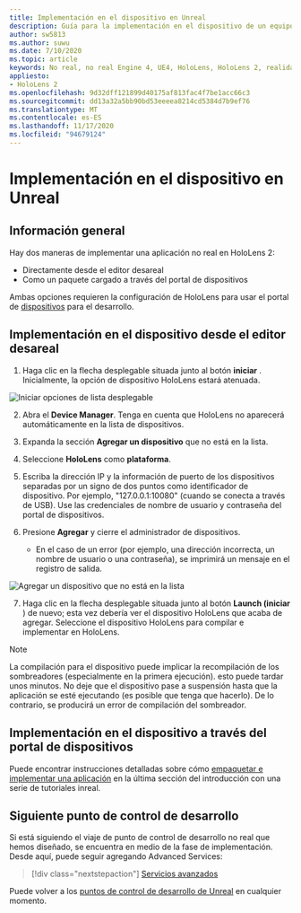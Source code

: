 ```yaml
---
title: Implementación en el dispositivo en Unreal
description: Guía para la implementación en el dispositivo de un equipo inreal a HoloLens 2
author: sw5813
ms.author: suwu
ms.date: 7/10/2020
ms.topic: article
keywords: No real, no real Engine 4, UE4, HoloLens, HoloLens 2, realidad mixta, implementación en dispositivo, PC, documentación, auriculares de realidad mixta, auriculares de realidad mixta de Windows, auriculares de realidad virtual
appliesto:
- HoloLens 2
ms.openlocfilehash: 9d32dff121899d40175af813fac4f7be1acc66c3
ms.sourcegitcommit: dd13a32a5bb90bd53eeeea8214cd5384d7b9ef76
ms.translationtype: MT
ms.contentlocale: es-ES
ms.lasthandoff: 11/17/2020
ms.locfileid: "94679124"
---
```

# <a name="deploy-to-device-in-unreal"></a>Implementación en el dispositivo en Unreal

## <a name="overview"></a>Información general
Hay dos maneras de implementar una aplicación no real en HoloLens 2:
* Directamente desde el editor desareal
* Como un paquete cargado a través del portal de dispositivos

Ambas opciones requieren la configuración de HoloLens para usar el portal de [dispositivos](../platform-capabilities-and-apis/using-the-windows-device-portal.md) para el desarrollo.

## <a name="deploying-to-device-from-the-unreal-editor"></a>Implementación en el dispositivo desde el editor desareal

1. Haga clic en la flecha desplegable situada junto al botón **iniciar** . Inicialmente, la opción de dispositivo HoloLens estará atenuada.

![Iniciar opciones de lista desplegable](images/unreal/launch-dropdown.png)

2. Abra el **Device Manager**. Tenga en cuenta que HoloLens no aparecerá automáticamente en la lista de dispositivos.

3. Expanda la sección **Agregar un dispositivo** que no está en la lista.

4. Seleccione **HoloLens** como **plataforma**.

5. Escriba la dirección IP y la información de puerto de los dispositivos separadas por un signo de dos puntos como identificador de dispositivo. Por ejemplo, "127.0.0.1:10080" (cuando se conecta a través de USB). Use las credenciales de nombre de usuario y contraseña del portal de dispositivos.

6. Presione **Agregar** y cierre el administrador de dispositivos.
    * En el caso de un error (por ejemplo, una dirección incorrecta, un nombre de usuario o una contraseña), se imprimirá un mensaje en el registro de salida.

![Agregar un dispositivo que no está en la lista](images/unreal/add-unlisted-device.png)

7. Haga clic en la flecha desplegable situada junto al botón **Launch (iniciar** ) de nuevo; esta vez debería ver el dispositivo HoloLens que acaba de agregar. Seleccione el dispositivo HoloLens para compilar e implementar en HoloLens.

>[!NOTE]
>La compilación para el dispositivo puede implicar la recompilación de los sombreadores (especialmente en la primera ejecución). esto puede tardar unos minutos. No deje que el dispositivo pase a suspensión hasta que la aplicación se esté ejecutando (es posible que tenga que hacerlo). De lo contrario, se producirá un error de compilación del sombreador.

## <a name="deploying-to-device-via-device-portal"></a>Implementación en el dispositivo a través del portal de dispositivos

Puede encontrar instrucciones detalladas sobre cómo [empaquetar e implementar una aplicación](tutorials/unreal-uxt-ch6.md#packaging-and-deploying-the-app-via-device-portal) en la última sección del introducción con una serie de tutoriales inreal.

## <a name="next-development-checkpoint"></a>Siguiente punto de control de desarrollo

Si está siguiendo el viaje de punto de control de desarrollo no real que hemos diseñado, se encuentra en medio de la fase de implementación. Desde aquí, puede seguir agregando Advanced Services:

> [!div class="nextstepaction"]
> [Servicios avanzados](unreal-development-overview.md#5-adding-services)

Puede volver a los [puntos de control de desarrollo de Unreal](unreal-development-overview.md#4-deploying-to-a-device) en cualquier momento.
